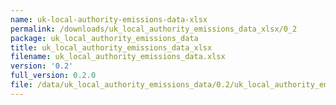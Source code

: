 ```yaml
---
name: uk-local-authority-emissions-data-xlsx
permalink: /downloads/uk_local_authority_emissions_data_xlsx/0_2
package: uk_local_authority_emissions_data
title: uk_local_authority_emissions_data_xlsx
filename: uk_local_authority_emissions_data.xlsx
version: '0.2'
full_version: 0.2.0
file: /data/uk_local_authority_emissions_data/0.2/uk_local_authority_emissions_data.xlsx
---
```

